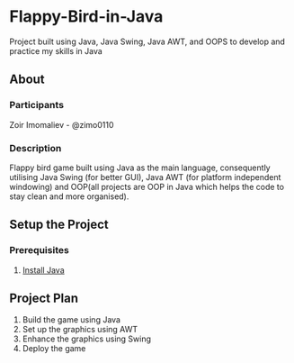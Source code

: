 # Flappy-Bird-in-Java
Project built using Java, Java Swing, Java AWT, and OOPS to develop and practice my skills in Java

## About
### Participants
Zoir Imomaliev - @zimo0110

### Description
Flappy bird game built using Java as the main language, consequently utilising Java Swing (for better GUI), Java AWT (for platform independent windowing) and OOP(all projects are OOP in Java  which helps the code to stay clean and more organised). 

## Setup the Project
### Prerequisites
1. [Install Java ]([https://go.dev/doc/install](https://www.oracle.com/java/technologies/downloads/)https://www.oracle.com/java/technologies/downloads/)

## Project Plan
1. Build the game using Java
2. Set up the graphics using AWT
3. Enhance the graphics using Swing
4. Deploy the game
